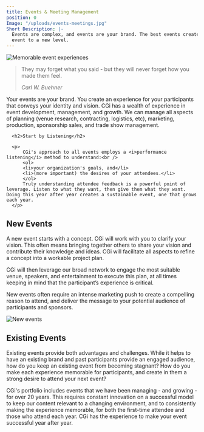 ```yaml
---
title: Events & Meeting Management
position: 0
Image: "/uploads/events-meetings.jpg"
Short Description: |-
  Events are complex, and events are your brand. The best events create a memorable experience and make participants want to come back. CGi can build events from a raw concept or evolve your existing
  event to a new level.
---
```




<div class="row my-4">
  <div class="col-md-6">
    <img src="/uploads/events-2_2.jpg" alt="Memorable event experiences" />
    </div>
      <div class="col-md-6">
        <blockquote class="blockquote py-5 px-3 text-center border border-secondary">
          <p class="mb-0">They may forget what you said - but they will never forget how you made them feel.</p>
          <footer class="blockquote-footer"><cite title="Source Title">Carl W. Buehner</cite></footer>
      </blockquote>
    <p>
    Your events are your brand. You create an experience for your participants that conveys your identity and vision.
    CGi has a wealth of experience in event development, management, and growth.
    We can manage all aspects of planning (venue research, contracting, logistics, etc), marketing,
    production, sponsorship sales, and trade show management.
    </p>
  </div>
</div>




<div class="row py-4">
  <div class="col-md-12">

	  <h2>Start by Listening</h2>

	  <p>
		  CGi's approach to all events employs a <i>performance listening</i> method to understand:<br />
		  <ol>
		  <li>your organization's goals, and</li>
		  <li>(more important) the desires of your attendees.</li>
		  </ol>
		  Truly understanding attendee feedback is a powerful point of leverage. Listen to what they want, then give them what they want. Doing this year after year creates a sustainable event, one that grows each year.
	  </p>
  </div>

</div>



<div class="row py-4">
  <div class="col-md-6">

  <h2>New Events</h2>

  <p>
  A new event starts with a concept. CGi will work with you to clarify your vision. This often means
  bringing together others to share your vision and contribute their knowledge and ideas. CGi will
  facilitate all aspects to refine a concept into a workable project plan.
  </p>

  <p>
  CGi will then leverage our broad network to engage the most suitable venue,
  speakers, and entertainment to execute this plan, at all times keeping in mind that the participant’s experience is critical.
  </p>

  <p>
  New events often require an intense marketing push to create a compelling reason to attend, and deliver 
  the message to your potential audience of participants and sponsors.
  </p>

  <!--<p>[Quote from Juice Plus+]</p>-->

  </div>
  <div class="col-md-6">

  <img src="/uploads/events-3_2.jpg" alt="New events" />

  </div>
</div>


<div class="row py-4">
  <div class="col-md-6">
    <img src="/uploads/events-meetings.jpg" alt="">
  </div>
  <div class="col-md-6">

  <h2>Existing Events</h2>

  <p>
  Existing events provide both advantages and challenges. While it helps to have an existing brand and
  past participants provide an engaged audience, how do you keep an existing event from becoming stagnant? How do you make each
  experience memorable for participants, and create in them a strong desire to attend your next event?
  </p>

  <p>
  CGi's portfolio includes events that we have been managing - and growing - for over 20 years. This requires constant innovation on a successful model to keep our content relevant to a changing
  environment, and to consistently making the experience memorable, for both the first-time
  attendee and those who attend each year. CGi has the experience  to make your event successful year after year.
  </p>

<!--
  <p>
  [Quote from ACMA]
  </p>
-->

  </div>
</div>